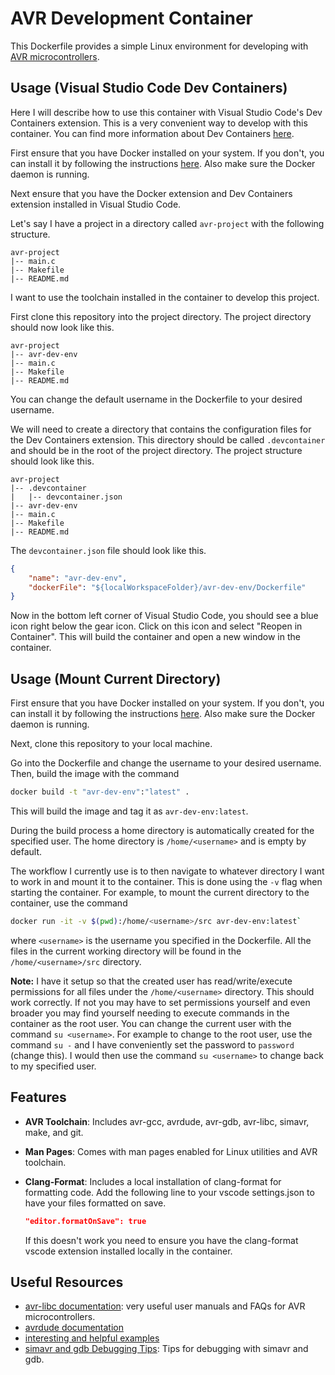 # AVR Development Container

This Dockerfile provides a simple Linux environment for developing with [AVR microcontrollers](https://en.wikipedia.org/wiki/AVR_microcontrollers).

## Usage (Visual Studio Code Dev Containers)

Here I will describe how to use this container with Visual Studio Code's Dev Containers extension. This is a very convenient way to develop with this container. You can find more information about Dev Containers [here](https://code.visualstudio.com/docs/devcontainers/containers).

First ensure that you have Docker installed on your system. If you don't, you can install it by following the instructions [here](https://docs.docker.com/get-docker/). Also make sure the Docker daemon is running.

Next ensure that you have the Docker extension and Dev Containers extension installed in Visual Studio Code.

Let's say I have a project in a directory called `avr-project` with the following structure.

```text
avr-project
|-- main.c
|-- Makefile
|-- README.md
```

I want to use the toolchain installed in the container to develop this project.

First clone this repository into the project directory. The project directory should now look like this.

```text
avr-project
|-- avr-dev-env
|-- main.c
|-- Makefile
|-- README.md
```

You can change the default username in the Dockerfile to your desired username.

We will need to create a directory that contains the configuration files for the Dev Containers extension. This directory should be called `.devcontainer` and should be in the root of the project directory. The project structure should look like this.

```text
avr-project
|-- .devcontainer
|   |-- devcontainer.json
|-- avr-dev-env
|-- main.c
|-- Makefile
|-- README.md
```

The `devcontainer.json` file should look like this.

```json
{
    "name": "avr-dev-env",
    "dockerFile": "${localWorkspaceFolder}/avr-dev-env/Dockerfile"
}
```

Now in the bottom left corner of Visual Studio Code, you should see a blue icon right below the gear icon. Click on this icon and select "Reopen in Container". This will build the container and open a new window in the container.

## Usage (Mount Current Directory)

First ensure that you have Docker installed on your system. If you don't, you can install it by following the instructions [here](https://docs.docker.com/get-docker/). Also make sure the Docker daemon is running.

Next, clone this repository to your local machine.

Go into the Dockerfile and change the username to your desired username. Then, build the image with the command

```bash
docker build -t "avr-dev-env":"latest" .
```

 This will build the image and tag it as `avr-dev-env:latest`.

During the build process a home directory is automatically created for the specified user. The home directory is `/home/<username>` and is empty by default.

The workflow I currently use is to then navigate to whatever directory I want to work in and mount it to the container. This is done using the `-v` flag when starting the container. For example, to mount the current directory to the container, use the command

```bash
docker run -it -v $(pwd):/home/<username>/src avr-dev-env:latest`
```

where `<username>` is the username you specified in the Dockerfile. All the files in the current working directory will be found in the `/home/<username>/src` directory.

**Note:** I have it setup so that the created user has read/write/execute permissions for all files under the `/home/<username>` directory. This should work correctly. If not you may have to set permissions yourself and even broader you may find yourself needing to execute commands in the container as the root user. You can change the current user with the command `su <username>`. For example to change to the root user, use the command `su -` and I have conveniently set the password to `password` (change this). I would then use the command `su <username>` to change back to my specified user.

## Features

- **AVR Toolchain**: Includes avr-gcc, avrdude, avr-gdb, avr-libc, simavr, make, and git.
- **Man Pages**: Comes with man pages enabled for Linux utilities and AVR toolchain.
- **Clang-Format**: Includes a local installation of clang-format for formatting code. Add the following line to your vscode settings.json to have your files formatted on save.

    ```json
    "editor.formatOnSave": true
    ```
    If this doesn't work you need to ensure you have the clang-format vscode extension installed locally in the container.

## Useful Resources

- [avr-libc documentation](https://www.nongnu.org/avr-libc/user-manual/index.html): very useful user manuals and FAQs for AVR microcontrollers.
- [avrdude documentation](https://avrdudes.github.io/avrdude/6.4/avrdude.pdf)
- [interesting and helpful examples](http://www.rjhcoding.com/index.php)
- [simavr and gdb Debugging Tips](https://aykevl.nl/2020/06/simavr-debug/): Tips for debugging with simavr and gdb.
